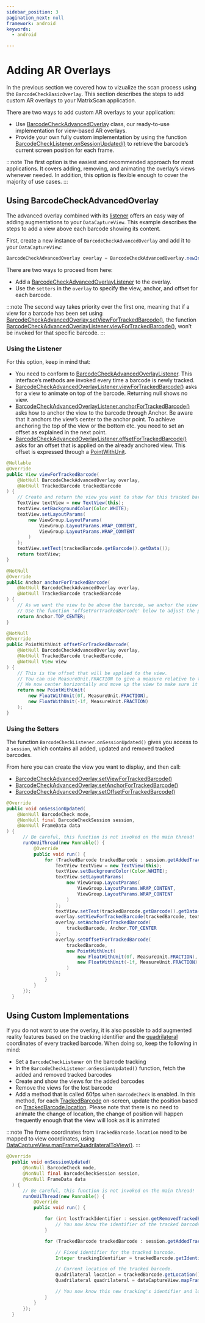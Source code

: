 ```yaml
---
sidebar_position: 3
pagination_next: null
framework: android
keywords:
  - android

---
```


# Adding AR Overlays

In the previous section we covered how to vizualize the scan process using the `BarcodeCheckBasicOverlay`. This section describes the steps to add custom AR overlays to your MatrixScan application.

There are two ways to add custom AR overlays to your application:

* Use [BarcodeCheckAdvancedOverlay](https://docs.scandit.com/data-capture-sdk/android/barcode-capture/api/ui/barcode-check-advanced-overlay.html#class-scandit.datacapture.barcode.check.ui.BarcodeCheckAdvancedOverlay) class, our ready-to-use implementation for view-based AR overlays.
* Provide your own fully custom implementation by using the function [BarcodeCheckListener.onSessionUpdated()](https://docs.scandit.com/data-capture-sdk/android/barcode-capture/api/barcode-check-listener.html#method-scandit.datacapture.barcode.check.IBarcodeCheckListener.OnSessionUpdated) to retrieve the barcode’s current screen position for each frame.

:::note
The first option is the easiest and recommended approach for most applications. It covers adding, removing, and animating the overlay’s views whenever needed. In addition, this option is flexible enough to cover the majority of use cases.
:::

## Using BarcodeCheckAdvancedOverlay

The advanced overlay combined with its [listener](https://docs.scandit.com/data-capture-sdk/android/barcode-capture/api/ui/barcode-check-advanced-overlay-listener.html#interface-scandit.datacapture.barcode.check.ui.IBarcodeCheckAdvancedOverlayListener) offers an easy way of adding augmentations to your `DataCaptureView`.
This example describes the steps to add a view above each barcode showing its content.

First, create a new instance of `BarcodeCheckAdvancedOverlay` and add it to your `DataCaptureView`:

```java
BarcodeCheckAdvancedOverlay overlay = BarcodeCheckAdvancedOverlay.newInstance(barcodeCheck, dataCaptureView);
```

There are two ways to proceed from here:

* Add a [BarcodeCheckAdvancedOverlayListener](https://docs.scandit.com/data-capture-sdk/android/barcode-capture/api/ui/barcode-check-advanced-overlay-listener.html#interface-scandit.datacapture.barcode.check.ui.IBarcodeCheckAdvancedOverlayListener) to the overlay.
* Use the `setters` in the `overlay` to specify the view, anchor, and offset for each barcode.

:::note
The second way takes priority over the first one, meaning that if a view for a barcode has been set using [BarcodeCheckAdvancedOverlay.setViewForTrackedBarcode()](https://docs.scandit.com/data-capture-sdk/android/barcode-capture/api/ui/barcode-check-advanced-overlay.html#method-scandit.datacapture.barcode.check.ui.BarcodeCheckAdvancedOverlay.SetViewForTrackedBarcode), the function [BarcodeCheckAdvancedOverlayListener.viewForTrackedBarcode()](https://docs.scandit.com/data-capture-sdk/android/barcode-capture/api/ui/barcode-check-advanced-overlay-listener.html#method-scandit.datacapture.barcode.check.ui.IBarcodeCheckAdvancedOverlayListener.ViewForTrackedBarcode), won’t be invoked for that specific barcode.
:::

### Using the Listener

For this option, keep in mind that:

* You need to conform to [BarcodeCheckAdvancedOverlayListener](https://docs.scandit.com/data-capture-sdk/android/barcode-capture/api/ui/barcode-check-advanced-overlay-listener.html#interface-scandit.datacapture.barcode.check.ui.IBarcodeCheckAdvancedOverlayListener). This interface’s methods are invoked every time a barcode is newly tracked.
* [BarcodeCheckAdvancedOverlayListener.viewForTrackedBarcode()](https://docs.scandit.com/data-capture-sdk/android/barcode-capture/api/ui/barcode-check-advanced-overlay-listener.html#method-scandit.datacapture.barcode.check.ui.IBarcodeCheckAdvancedOverlayListener.ViewForTrackedBarcode) asks for a view to animate on top of the barcode. Returning null shows no view.
* [BarcodeCheckAdvancedOverlayListener.anchorForTrackedBarcode()](https://docs.scandit.com/data-capture-sdk/android/barcode-capture/api/ui/barcode-check-advanced-overlay-listener.html#method-scandit.datacapture.barcode.check.ui.IBarcodeCheckAdvancedOverlayListener.AnchorForTrackedBarcode) asks how to anchor the view to the barcode through Anchor. Be aware that it anchors the view’s center to the anchor point. To achieve anchoring the top of the view or the bottom etc. you need to set an offset as explained in the next point.
* [BarcodeCheckAdvancedOverlayListener.offsetForTrackedBarcode()](https://docs.scandit.com/data-capture-sdk/android/barcode-capture/api/ui/barcode-check-advanced-overlay-listener.html#method-scandit.datacapture.barcode.check.ui.IBarcodeCheckAdvancedOverlayListener.OffsetForTrackedBarcode) asks for an offset that is applied on the already anchored view. This offset is expressed through a [PointWithUnit](https://docs.scandit.com/data-capture-sdk/android/core/api/common.html#struct-scandit.datacapture.core.PointWithUnit).

```java
@Nullable
@Override
public View viewForTrackedBarcode(
    @NotNull BarcodeCheckAdvancedOverlay overlay,
    @NotNull TrackedBarcode trackedBarcode
) {
    // Create and return the view you want to show for this tracked barcode. You can also return null, to have no view for this barcode.
    TextView textView = new TextView(this);
    textView.setBackgroundColor(Color.WHITE);
    textView.setLayoutParams(
        new ViewGroup.LayoutParams(
            ViewGroup.LayoutParams.WRAP_CONTENT,
            ViewGroup.LayoutParams.WRAP_CONTENT
        )
    );
    textView.setText(trackedBarcode.getBarcode().getData());
    return textView;
}

@NotNull
@Override
public Anchor anchorForTrackedBarcode(
    @NotNull BarcodeCheckAdvancedOverlay overlay,
    @NotNull TrackedBarcode trackedBarcode
) {
    // As we want the view to be above the barcode, we anchor the view's center to the top-center of the barcode quadrilateral.
    // Use the function 'offsetForTrackedBarcode' below to adjust the position of the view by providing an offset.
    return Anchor.TOP_CENTER;
}

@NotNull
@Override
public PointWithUnit offsetForTrackedBarcode(
    @NotNull BarcodeCheckAdvancedOverlay overlay,
    @NotNull TrackedBarcode trackedBarcode,
    @NotNull View view
) {
    // This is the offset that will be applied to the view.
    // You can use MeasureUnit.FRACTION to give a measure relative to the view itself, the sdk will take care of transforming this into pixel size.
    // We now center horizontally and move up the view to make sure it's centered and above the barcode quadrilateral by half of the view's height.
    return new PointWithUnit(
        new FloatWithUnit(0f, MeasureUnit.FRACTION),
        new FloatWithUnit(-1f, MeasureUnit.FRACTION)
    );
}
```

### Using the Setters

The function `BarcodeCheckListener.onSessionUpdated()` gives you access to a `session`, which contains all added, updated and removed tracked barcodes.

From here you can create the view you want to display, and then call:

* [BarcodeCheckAdvancedOverlay.setViewForTrackedBarcode()](https://docs.scandit.com/data-capture-sdk/android/barcode-capture/api/ui/barcode-check-advanced-overlay.html#method-scandit.datacapture.barcode.check.ui.BarcodeCheckAdvancedOverlay.SetViewForTrackedBarcode)
* [BarcodeCheckAdvancedOverlay.setAnchorForTrackedBarcode()](https://docs.scandit.com/data-capture-sdk/android/barcode-capture/api/ui/barcode-check-advanced-overlay.html#method-scandit.datacapture.barcode.check.ui.BarcodeCheckAdvancedOverlay.SetAnchorForTrackedBarcode)
* [BarcodeCheckAdvancedOverlay.setOffsetForTrackedBarcode()](https://docs.scandit.com/data-capture-sdk/android/barcode-capture/api/ui/barcode-check-advanced-overlay.html#method-scandit.datacapture.barcode.check.ui.BarcodeCheckAdvancedOverlay.SetOffsetForTrackedBarcode)

```java
@Override
public void onSessionUpdated(
    @NonNull BarcodeCheck mode,
    @NonNull final BarcodeCheckSession session,
    @NonNull FrameData data
) {
      // Be careful, this function is not invoked on the main thread!
      runOnUiThread(new Runnable() {
          @Override
          public void run() {
              for (TrackedBarcode trackedBarcode : session.getAddedTrackedBarcodes()) {
                  TextView textView = new TextView(this);
                  textView.setBackgroundColor(Color.WHITE);
                  textView.setLayoutParams(
                      new ViewGroup.LayoutParams(
                          ViewGroup.LayoutParams.WRAP_CONTENT,
                          ViewGroup.LayoutParams.WRAP_CONTENT
                      )
                  );
                  textView.setText(trackedBarcode.getBarcode().getData());
                  overlay.setViewForTrackedBarcode(trackedBarcode, textView);
                  overlay.setAnchorForTrackedBarcode(
                      trackedBarcode, Anchor.TOP_CENTER
                  );
                  overlay.setOffsetForTrackedBarcode(
                      trackedBarcode,
                      new PointWithUnit(
                          new FloatWithUnit(0f, MeasureUnit.FRACTION),
                          new FloatWithUnit(-1f, MeasureUnit.FRACTION)
                      )
                  );
              }
          }
      });
  }
```

## Using Custom Implementations

If you do not want to use the overlay, it is also possible to add augmented reality features based on the tracking identifier and the [quadrilateral](https://docs.scandit.com/data-capture-sdk/android/core/api/common.html#struct-scandit.datacapture.core.Quadrilateral) coordinates of every tracked barcode. When doing so, keep the following in mind:

* Set a `BarcodeCheckListener` on the barcode tracking
* In the `BarcodeCheckListener.onSessionUpdated()` function, fetch the added and removed tracked barcodes
* Create and show the views for the added barcodes
* Remove the views for the lost barcode
* Add a method that is called 60fps when `BarcodeCheck` is enabled. In this method, for each [TrackedBarcode](https://docs.scandit.com/data-capture-sdk/android/barcode-capture/api/tracked-barcode.html#class-scandit.datacapture.barcode.check.TrackedBarcode) on-screen, update the position based on [TrackedBarcode.location](https://docs.scandit.com/data-capture-sdk/android/barcode-capture/api/tracked-barcode.html#property-scandit.datacapture.barcode.check.TrackedBarcode.Location). Please note that there is no need to animate the change of location, the change of position will happen frequently enough that the view will look as it is animated

:::note
The frame coordinates from `TrackedBarcode.location` need to be mapped to view coordinates, using [DataCaptureView.mapFrameQuadrilateralToView()](https://docs.scandit.com/data-capture-sdk/android/core/api/ui/data-capture-view.html#method-scandit.datacapture.core.ui.DataCaptureView.MapFrameQuadrilateralToView).
:::

```java
@Override
  public void onSessionUpdated(
      @NonNull BarcodeCheck mode,
      @NonNull final BarcodeCheckSession session,
      @NonNull FrameData data
  ) {
      // Be careful, this function is not invoked on the main thread!
      runOnUiThread(new Runnable() {
          @Override
          public void run() {

              for (int lostTrackIdentifier : session.getRemovedTrackedBarcodes()) {
                  // You now know the identifier of the tracked barcode that has been lost. Usually here you would remove the views associated.
              }

              for (TrackedBarcode trackedBarcode : session.getAddedTrackedBarcodes()) {

                  // Fixed identifier for the tracked barcode.
                  Integer trackingIdentifier = trackedBarcode.getIdentifier();

                  // Current location of the tracked barcode.
                  Quadrilateral location = trackedBarcode.getLocation();
                  Quadrilateral quadrilateral = dataCaptureView.mapFrameQuadrilateralToView(location);

                  // You now know this new tracking's identifier and location. Usually here you would create and show the views.
              }
          }
      });
  }
```
